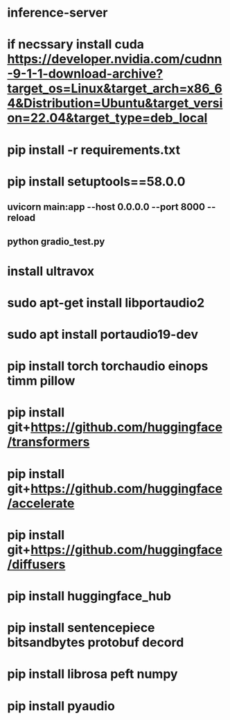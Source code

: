 # inference-server
# if necssary install cuda https://developer.nvidia.com/cudnn-9-1-1-download-archive?target_os=Linux&target_arch=x86_64&Distribution=Ubuntu&target_version=22.04&target_type=deb_local
# pip install -r requirements.txt
# pip install setuptools==58.0.0

## uvicorn main:app --host 0.0.0.0 --port 8000 --reload

## python gradio_test.py
# install ultravox 
# sudo apt-get install libportaudio2
# sudo apt install portaudio19-dev

# pip install torch torchaudio einops timm pillow
# pip install git+https://github.com/huggingface/transformers
# pip install git+https://github.com/huggingface/accelerate
# pip install git+https://github.com/huggingface/diffusers
# pip install huggingface_hub
# pip install sentencepiece bitsandbytes protobuf decord
#  pip install librosa peft numpy
#  pip install pyaudio

